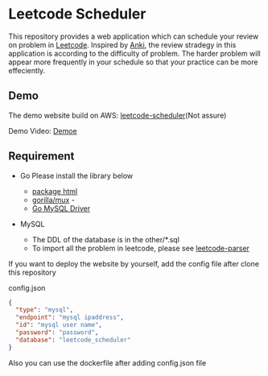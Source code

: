 # Leetcode Scheduler

This repository provides a web application which can schedule your review on problem in [Leetcode](https://leetcode.com/problemset/all/).
Inspired by [Anki](https://github.com/ankitects/anki), the review stradegy in this application is according to the difficulty of problem.
The harder problem will appear more frequently in your schedule so that your practice can be more effeciently.

## Demo

The demo website build on AWS: [leetcode-scheduler](http://ec2-13-230-102-44.ap-northeast-1.compute.amazonaws.com/login)(Not assure)

Demo Video: [Demoe](https://www.dropbox.com/s/13p9q9pjjosi982/Leetcode%20Scheduler.mp4?dl=0)

## Requirement

- Go
  Please install the library below
  - [package html](https://godoc.org/golang.org/x/net/html)
  - [gorilla/mux](https://github.com/gorilla/mux) -
  - [Go MySQL Driver](https://github.com/go-sql-driver/mysql)

- MySQL
  - The DDL of the database is in the other/\*.sql
  - To import all the problem in leetcode, please see [leetcode-parser](https://github.com/Chen33D17017/Leetcode-parser)

If you want to deploy the website by yourself, add the config file after clone this repository

config.json

```json
{
  "type": "mysql",
  "endpoint": "mysql ipaddress",
  "id": "mysql user name",
  "password": "password",
  "database": "leetcode_scheduler"
}
```

Also you can use the dockerfile after adding config.json file